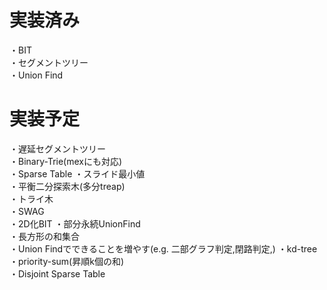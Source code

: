 # 実装済み
・BIT  
・セグメントツリー  
・Union Find  

# 実装予定
・遅延セグメントツリー  
・Binary-Trie(mexにも対応)  
・Sparse Table
・スライド最小値  
・平衡二分探索木(多分treap)  
・トライ木  
・SWAG  
・2D化BIT
・部分永続UnionFind  
・長方形の和集合  
・Union Findでできることを増やす(e.g. 二部グラフ判定,閉路判定,)
・kd-tree  
・priority-sum(昇順k個の和)  
・Disjoint Sparse Table
